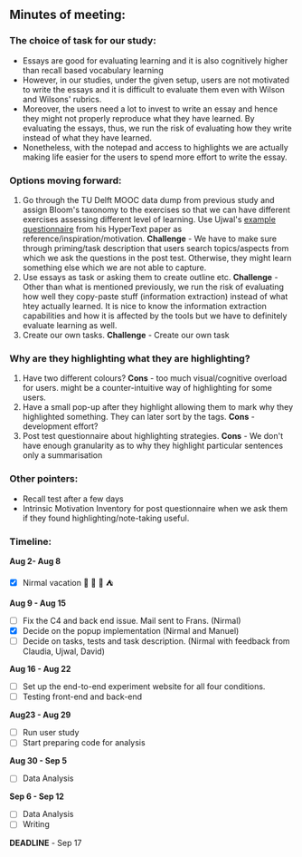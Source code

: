## Minutes of meeting:

### The choice of task for our study:
- Essays are good for evaluating learning and it is also cognitively higher than recall based vocabulary learning
- However, in our studies, under the given setup, users are not motivated to write the essays and it is difficult to evaluate them even with Wilson and Wilsons' rubrics. 
- Moreover, the users need a lot to invest to write an essay and hence they might not properly reproduce what they have learned. By evaluating the essays, thus, we run the risk of evaluating how they write instead of what they have learned.
- Nonetheless, with the notepad and access to highlights we are actually making life easier for the users to spend more effort to write the essay. 

### Options moving forward:
1. Go through the TU Delft MOOC data dump from previous study and assign Bloom's taxonomy to the exercises so that we can have different exercises assessing different level of learning. Use Ujwal's [example questionnaire](https://sites.google.com/view/searchquestionshypertext19/questions) from his HyperText paper as reference/inspiration/motivation.
**Challenge** - We have to make sure through priming/task description that users search topics/aspects from which we ask the questions in the post test. Otherwise, they might learn something else which we are not able to capture.
2. Use essays as task or asking them to create outline etc. 
**Challenge** - Other than what is mentioned previously, we run the risk of evaluating how well they copy-paste stuff (information extraction) instead of what htey actually learned. It is nice to know the information extraction capabilities and how it is affected by the tools but we have to definitely evaluate learning as well.
3. Create our own tasks. **Challenge** - Create our own task


### Why are they highlighting what they are highlighting?
1. Have two different colours? **Cons** - too much visual/cognitive overload for users. might be a counter-intuitive way of highlighting for some users. 
2. Have a small pop-up after they highlight allowing them to mark why they highlighted something. They can later sort by the tags. **Cons** - development effort?
3. Post test questionnaire about highlighting strategies. **Cons** - We don't have enough granularity as to why they highlight particular sentences only a summarisation

### Other pointers:
- Recall test after a few days
- Intrinsic Motivation Inventory for post questionnaire when we ask them if they found highlighting/note-taking useful.

### Timeline:
**Aug 2- Aug 8**

- [x] Nirmal vacation :sunrise_over_mountains: :milky_way: :car: :tent:

**Aug 9 - Aug 15**

- [ ] Fix the C4 and back end issue. Mail sent to Frans. (Nirmal)
- [x] Decide on the popup implementation (Nirmal and Manuel)
- [ ] Decide on tasks, tests and task description. (Nirmal with feedback from Claudia, Ujwal, David)

**Aug 16 - Aug 22**

- [ ] Set up the end-to-end experiment website for all four conditions.
- [ ] Testing front-end and back-end

**Aug23 - Aug 29**

- [ ] Run user study
- [ ] Start preparing code for analysis

**Aug 30 - Sep 5**

- [ ] Data Analysis

**Sep 6 - Sep 12**

- [ ] Data Analysis
- [ ] Writing

**DEADLINE** - Sep 17
